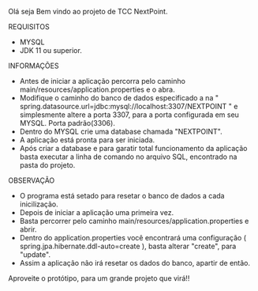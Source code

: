 Olá seja Bem vindo ao projeto de TCC NextPoint.

REQUISITOS
- MYSQL
- JDK 11 ou superior.


INFORMAÇÕES

-  Antes de iniciar a aplicação percorra pelo caminho main/resources/application.properties e o abra.
-  Modifique o caminho do banco de dados especificado a na " spring.datasource.url=jdbc:mysql://localhost:3307/NEXTPOINT " e simplesmente altere a porta 3307, para a porta configurada em seu MYSQL. Porta padrão(3306).
-  Dentro do MYSQL crie uma database chamada "NEXTPOINT".
-  A aplicação está pronta para ser iniciada.
-  Após criar a database e para garatir total funcionamento da aplicação basta executar a linha de comando no arquivo SQL, encontrado na pasta do projeto.


OBSERVAÇÃO
- O programa está setado para resetar o banco de dados a cada inicilização.
- Depois de iniciar a aplicação uma primeira vez.
- Basta percorrer pelo caminho main/resources/application.properties e abrir.
- Dentro do application.properties você encontrará uma configuração ( spring.jpa.hibernate.ddl-auto=create ), basta alterar "create", para "update".
- Assim a aplicação não irá resetar os dados do banco, apartir de então.


Aproveite o protótipo, para um grande projeto que virá!!
